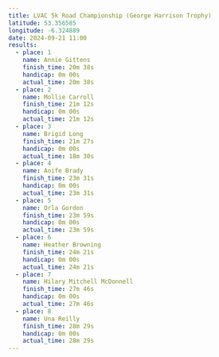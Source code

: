 ```yaml
---
title: LVAC 5k Road Championship (George Harrison Trophy)
latitude: 53.356585
longitude: -6.324889
date: 2024-09-21 11:00
results:
  - place: 1
    name: Annie Gittens
    finish_time: 20m 38s
    handicap: 0m 00s
    actual_time: 20m 38s
  - place: 2
    name: Mollie Carroll
    finish_time: 21m 12s
    handicap: 0m 00s
    actual_time: 21m 12s
  - place: 3
    name: Brigid Long 
    finish_time: 21m 27s
    handicap: 0m 00s
    actual_time: 18m 30s
  - place: 4
    name: Aoife Brady
    finish_time: 23m 31s
    handicap: 0m 00s
    actual_time: 23m 31s
  - place: 5
    name: Orla Gordon
    finish_time: 23m 59s
    handicap: 0m 00s
    actual_time: 23m 59s
  - place: 6
    name: Heather Browning
    finish_time: 24m 21s
    handicap: 0m 00s
    actual_time: 24m 21s
  - place: 7
    name: Hilary Mitchell McDonnell
    finish_time: 27m 46s
    handicap: 0m 00s
    actual_time: 27m 46s
  - place: 8
    name: Una Reilly
    finish_time: 28m 29s
    handicap: 0m 00s
    actual_time: 28m 29s
---
```

